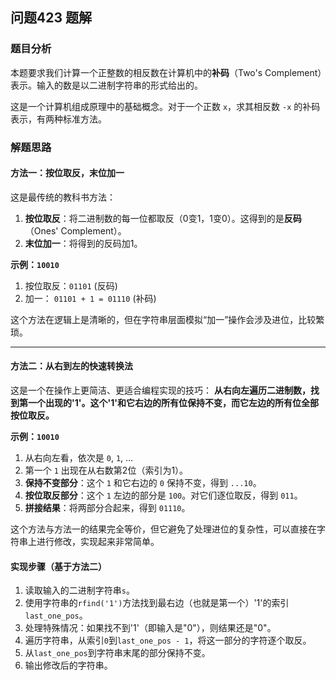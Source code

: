 ## 问题423 题解

### 题目分析

本题要求我们计算一个正整数的相反数在计算机中的**补码**（Two's Complement）表示。输入的数是以二进制字符串的形式给出的。

这是一个计算机组成原理中的基础概念。对于一个正数 `x`，求其相反数 `-x` 的补码表示，有两种标准方法。

### 解题思路

#### 方法一：按位取反，末位加一

这是最传统的教科书方法：
1.  **按位取反**：将二进制数的每一位都取反（0变1，1变0）。这得到的是**反码**（Ones' Complement）。
2.  **末位加一**：将得到的反码加1。

**示例：`10010`**
1.  按位取反：`01101` (反码)
2.  加一： `01101 + 1 = 01110` (补码)

这个方法在逻辑上是清晰的，但在字符串层面模拟“加一”操作会涉及进位，比较繁琐。

---

#### 方法二：从右到左的快速转换法

这是一个在操作上更简洁、更适合编程实现的技巧：
**从右向左遍历二进制数，找到第一个出现的'1'。这个'1'和它右边的所有位保持不变，而它左边的所有位全部按位取反。**

**示例：`10010`**
1.  从右向左看，依次是 `0`, `1`, ...
2.  第一个 `1` 出现在从右数第2位（索引为1）。
3.  **保持不变部分**：这个 `1` 和它右边的 `0` 保持不变，得到 `...10`。
4.  **按位取反部分**：这个 `1` 左边的部分是 `100`。对它们逐位取反，得到 `011`。
5.  **拼接结果**：将两部分合起来，得到 `01110`。

这个方法与方法一的结果完全等价，但它避免了处理进位的复杂性，可以直接在字符串上进行修改，实现起来非常简单。

#### 实现步骤（基于方法二）
1.  读取输入的二进制字符串`s`。
2.  使用字符串的`rfind('1')`方法找到最右边（也就是第一个）'1'的索引`last_one_pos`。
3.  处理特殊情况：如果找不到'1'（即输入是"0"），则结果还是"0"。
4.  遍历字符串，从索引`0`到`last_one_pos - 1`，将这一部分的字符逐个取反。
5.  从`last_one_pos`到字符串末尾的部分保持不变。
6.  输出修改后的字符串。
